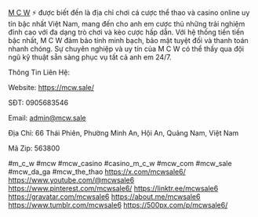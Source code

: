<a href="https://mcw.sale/">M C W</a> ⚡️ được biết đến là địa chỉ chơi cá cược thể thao và casino online uy tín bậc nhất Việt Nam, mang đến cho anh em cược thủ những trải nghiệm đỉnh cao với đa dạng trò chơi và kèo cược hấp dẫn. Với hệ thống tiến tiến bậc nhất, M C W đảm bảo tính minh bạch, bảo mật tuyệt đối và thanh toán nhanh chóng. Sự chuyên nghiệp và uy tín của M C W có thể thấy qua đội ngũ kỹ thuật sẵn sàng phục vụ tất cả anh em 24/7.

Thông Tin Liên Hệ:

Website: <a href="https://mcw.sale/">https://mcw.sale/</a>

SĐT: 0905683546

Email: admin@mcw.sale

Địa Chỉ: 66 Thái Phiên, Phường Minh An, Hội An, Quảng Nam, Việt Nam

Mã Zip: 563800

#m_c_w #mcw #mcw_casino #casino_m_c_w #mcw_com #mcw_sale #mcw_da_ga #mcw_the_thao
<a href=https://x.com/mcwsale6>https://x.com/mcwsale6/</a>
<a href=https://www.youtube.com/@mcwsale6>https://www.youtube.com/@mcwsale6</a>
<a href=https://www.pinterest.com/mcwsale6/>https://www.pinterest.com/mcwsale6/</a>
<a href=https://linktr.ee/mcwsale6>https://linktr.ee/mcwsale6</a>
<a href=https://gravatar.com/mcwsale6>https://gravatar.com/mcwsale6</a>
<a href=https://about.me/mcwsale6>https://about.me/mcwsale6</a>
<a href=https://www.tumblr.com/mcwsale6>https://www.tumblr.com/mcwsale6</a>
<a href=https://500px.com/p/mcwsale6>https://500px.com/p/mcwsale6/</a>